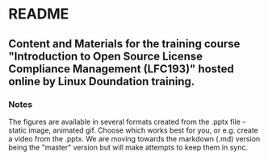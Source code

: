 # README

## Content and Materials for the training course "Introduction to Open Source License Compliance Management (LFC193)" hosted online by Linux Doundation training.

### Notes

The figures are available in several formats created from the .pptx file - static image, animated gif. Choose which works best for you, or e.g. create a video from the .pptx.
We are moving towards the markdown (.md) version being the "master" version but will make attempts to keep them in sync.


